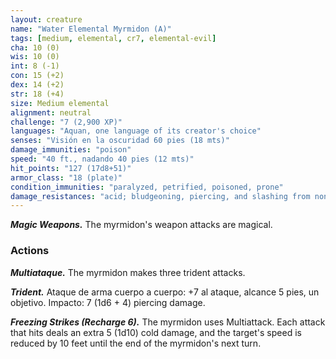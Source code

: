 ```yaml
---
layout: creature
name: "Water Elemental Myrmidon (A)"
tags: [medium, elemental, cr7, elemental-evil]
cha: 10 (0)
wis: 10 (0)
int: 8 (-1)
con: 15 (+2)
dex: 14 (+2)
str: 18 (+4)
size: Medium elemental
alignment: neutral
challenge: "7 (2,900 XP)"
languages: "Aquan, one language of its creator's choice"
senses: "Visión en la oscuridad 60 pies (18 mts)"
damage_immunities: "poison"
speed: "40 ft., nadando 40 pies (12 mts)"
hit_points: "127 (17d8+51)"
armor_class: "18 (plate)"
condition_immunities: "paralyzed, petrified, poisoned, prone"
damage_resistances: "acid; bludgeoning, piercing, and slashing from nonmagical weapons"
---
```


***Magic Weapons.*** The myrmidon's weapon attacks are magical.

### Actions

***Multiataque.*** The myrmidon makes three trident attacks.

***Trident.*** Ataque de arma cuerpo a cuerpo: +7 al ataque, alcance 5 pies, un objetivo. Impacto: 7 (1d6 + 4) piercing damage.

***Freezing Strikes (Recharge 6).*** The myrmidon uses Multiattack. Each attack that hits deals an extra 5 (1d10) cold damage, and the target's speed is reduced by 10 feet until the end of the myrmidon's next turn.